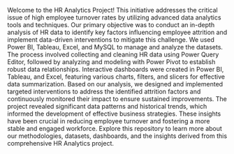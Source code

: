 Welcome to the HR Analytics Project! This initiative addresses the critical issue of high employee turnover rates by utilizing advanced data analytics tools and techniques. Our primary objective was to conduct an in-depth analysis of HR data to identify key factors influencing employee attrition and implement data-driven interventions to mitigate this challenge. We used Power BI, Tableau, Excel, and MySQL to manage and analyze the datasets. The process involved collecting and cleaning HR data using Power Query Editor, followed by analyzing and modeling with Power Pivot to establish robust data relationships. Interactive dashboards were created in Power BI, Tableau, and Excel, featuring various charts, filters, and slicers for effective data summarization. Based on our analysis, we designed and implemented targeted interventions to address the identified attrition factors and continuously monitored their impact to ensure sustained improvements. The project revealed significant data patterns and historical trends, which informed the development of effective business strategies. These insights have been crucial in reducing employee turnover and fostering a more stable and engaged workforce. Explore this repository to learn more about our methodologies, datasets, dashboards, and the insights derived from this comprehensive HR Analytics project.
